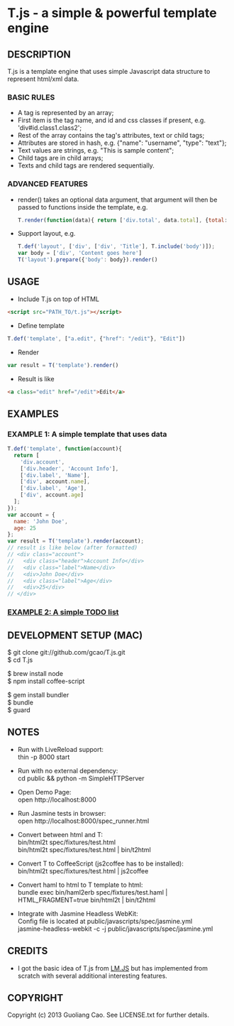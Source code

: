 # T.js - a simple & powerful template engine

## DESCRIPTION

T.js is a template engine that uses simple Javascript data structure to 
represent html/xml data.

### BASIC RULES

* A tag is represented by an array;
* First item is the tag name, and id and css classes if present, e.g.
  'div#id.class1.class2';
* Rest of the array contains the tag's attributes, text or child tags;
* Attributes are stored in hash, e.g. {"name": "username", "type": "text"};
* Text values are strings, e.g. "This is sample content";
* Child tags are in child arrays;
* Texts and child tags are rendered sequentially.

### ADVANCED FEATURES

* render() takes an optional data argument, that argument will then be passed 
  to functions inside the template, e.g.
  ```javascript
  T.render(function(data){ return ['div.total', data.total], {total: 100})
  ```

* Support layout, e.g.
  ```javascript
  T.def('layout', ['div', ['div', 'Title'], T.include('body')]);
  var body = ['div', 'Content goes here']
  T('layout').prepare({'body': body}).render()
  ```

## USAGE

* Include T.js on top of HTML
```html
<script src="PATH_TO/t.js"></script>
```

* Define template
```javascript
T.def('template', ["a.edit", {"href": "/edit"}, "Edit"])
```

* Render
```javascript
var result = T('template').render()
```

* Result is like
```html
<a class="edit" href="/edit">Edit</a>
```

## EXAMPLES

### EXAMPLE 1: A simple template that uses data
```javascript
T.def('template', function(account){
  return [
    'div.account', 
    ['div.header', 'Account Info'],
    ['div.label', 'Name'],
    ['div', account.name],
    ['div.label', 'Age'],
    ['div', account.age]
  ];
});
var account = {
  name: 'John Doe',
  age: 25
};
var result = T('template').render(account);
// result is like below (after formatted)
// <div class="account">
//   <div class="header">Account Info</div>
//   <div class="label">Name</div>
//   <div>John Doe</div>
//   <div class="label">Age</div>
//   <div>25</div>
// </div>
```

### [EXAMPLE 2: A simple TODO list](http://jsfiddle.net/gcao/gRzNP/)

## DEVELOPMENT SETUP (MAC)

$ git clone git://github.com/gcao/T.js.git  
$ cd T.js

$ brew install node  
$ npm install coffee-script  

$ gem install bundler  
$ bundle  
$ guard  

## NOTES

* Run with LiveReload support:  
thin -p 8000 start

* Run with no external dependency:  
cd public && python -m SimpleHTTPServer

* Open Demo Page:  
open http://localhost:8000

* Run Jasmine tests in browser:  
open http://localhost:8000/spec_runner.html

* Convert between html and T:  
bin/html2t spec/fixtures/test.html  
bin/html2t spec/fixtures/test.html | bin/t2html  

* Convert T to CoffeeScript (js2coffee has to be installed):  
bin/html2t spec/fixtures/test.html | js2coffee

* Convert haml to html to T template to html:  
bundle exec bin/haml2erb spec/fixtures/test.haml | HTML_FRAGMENT=true bin/html2t | bin/t2html

* Integrate with Jasmine Headless WebKit:  
Config file is located at public/javascripts/spec/jasmine.yml  
jasmine-headless-webkit -c -j public/javascripts/spec/jasmine.yml

## CREDITS

* I got the basic idea of T.js from [LM.JS](https://github.com/rudenoise/LM.JS)
but has implemented from scratch with several additional interesting features.

## COPYRIGHT

Copyright (c) 2013 Guoliang Cao. See LICENSE.txt for further details.

